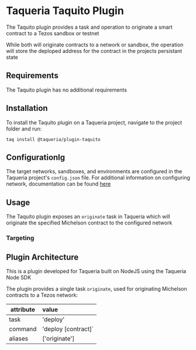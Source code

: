 # Taqueria Taquito Plugin

The Taquito plugin provides a task and operation to originate a smart contract to a Tezos sandbox or testnet

While both will originate contracts to a network or sandbox, the operation will store the deploped address for the contract in the projects persistant state

## Requirements

The Taquito plugin has no additional requirements

## Installation

To install the Taquito plugin on a Taqueria project, navigate to the project folder and run:
```shell
taq install @taqueria/plugin-taquito
```

## Configurationlg

The target networks, sandboxes, and environments are configured in the Taqueria project's `config.json` file. For additional information on configuring network, documentation can be found [here](https://taqueria.io/docs/getting-started/networks/)

## Usage

The Taquito plugin exposes an `originate` task in Taqueria which will originate the specified Michelson contract to the configured network

### Targeting



## Plugin Architecture

This is a plugin developed for Taqueria built on NodeJS using the Taqueria Node SDK

The plugin provides a single task `originate`, used for originating Michelson contracts to a Tezos network:

|  attribute |  value                   | 
|------------|:-------------------------|
|  task      | 'deploy'                 | 
|  command   | 'deploy [contract]`      | 
|  aliases   | ['originate']            |  


